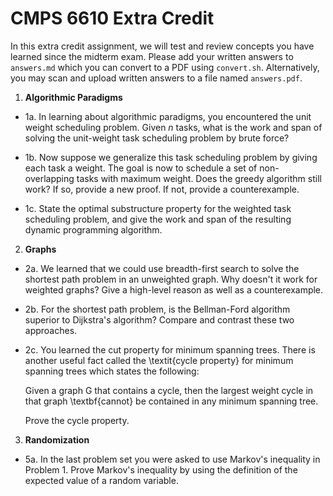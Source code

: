 # CMPS 6610 Extra Credit 
  
In this extra credit assignment, we will test and review concepts you
   have learned since the midterm exam. Please add your written answers
   to `answers.md` which you can convert to a PDF using `convert.sh`. Alternatively, you may scan and upload written answers
to a file named `answers.pdf`.



1. **Algorithmic Paradigms**

- 1a. In learning about algorithmic paradigms, you encountered the
  unit weight scheduling problem. Given $n$ tasks, what is the work
  and span of solving the unit-weight task scheduling problem by brute
  force?
  
- 1b. Now suppose we generalize this task scheduling
  problem by giving each task a weight. The goal is now to schedule
  a set of non-overlapping tasks with maximum weight. Does the greedy
  algorithm still work? If so, provide a new proof. If not, provide a
  counterexample.
  
- 1c. State the optimal substructure property for the weighted task
  scheduling problem, and give the work and span of the resulting
  dynamic programming algorithm. 

2. **Graphs**

- 2a. We learned that we could use breadth-first search to solve the
shortest path problem in an unweighted graph. Why doesn't it work for
weighted graphs? Give a high-level reason as well as a counterexample.

- 2b. For the shortest path problem, is the Bellman-Ford algorithm
  superior to Dijkstra's algorithm? Compare and contrast these two
  approaches.

- 2c. You learned the cut property for minimum spanning trees. There
  is another useful fact called the \textit{cycle property} for minimum
  spanning trees which states the following:
  
  Given a graph G that
  contains a cycle, then the largest weight cycle in that graph
  \textbf{cannot} be contained in any minimum spanning tree.

	Prove the cycle property.

3. **Randomization**


- 5a. In the last problem set you were asked to use Markov's
  inequality in Problem 1. Prove Markov's inequality by using the
  definition of the expected value of a random variable.
